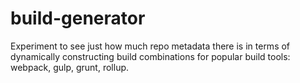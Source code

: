 # build-generator

Experiment to see just how much repo metadata there is in terms of dynamically constructing build combinations for popular build tools: webpack, gulp, grunt, rollup.
